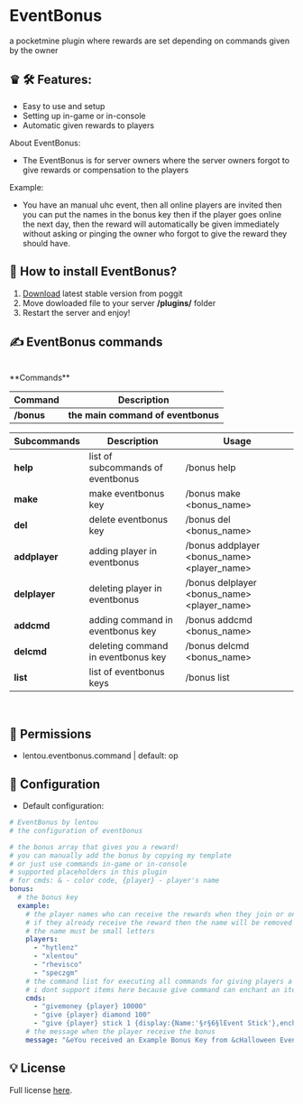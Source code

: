 # EventBonus
a pocketmine plugin where rewards are set depending on commands given by the owner
  
## ♛ 🛠️ Features:
- Easy to use and setup
- Setting up in-game or in-console
- Automatic given rewards to players

About EventBonus:
- The EventBonus is for server owners where the server owners forgot to give rewards or compensation to the players

Example:
- You have an manual uhc event, then all online players are invited then you can put the names in the bonus key then if the player goes online the next day, then the reward will automatically be given immediately without asking or pinging the owner who forgot to give the reward they should have.

## 🔧 How to install EventBonus? 
1) [Download](https://poggit.pmmp.io/ci/EventBonus/~) latest stable version from poggit  
2) Move dowloaded file to your server **/plugins/** folder  
3) Restart the server and enjoy!
  
## ✍ EventBonus commands   
<br>
**Commands**  
  
| **Command** | **Description** |  
| --- | --- |  
| **/bonus** | **the main command of eventbonus** |

| **Subcommands** | **Description** | **Usage** |
| --- | --- | --- |
| **help** | list of subcommands of eventbonus | /bonus help |
| **make** | make eventbonus key | /bonus make <bonus_name> |
| **del** | delete eventbonus key | /bonus del <bonus_name> |
| **addplayer** | adding player in eventbonus | /bonus addplayer <bonus_name> <player_name> |
| **delplayer** | deleting player in eventbonus | /bonus delplayer <bonus_name> <player_name> |
| **addcmd** | adding command in eventbonus key | /bonus addcmd <bonus_name> <command> |
| **delcmd** | deleting command in eventbonus key | /bonus delcmd <bonus_name> <command> |
| **list** | list of eventbonus keys | /bonus list |
<br>

## 📃  Permissions  

- lentou.eventbonus.command | default: op
  
## 🔧 Configuration  
- Default configuration:

```yaml  
# EventBonus by lentou
# the configuration of eventbonus

# the bonus array that gives you a reward!
# you can manually add the bonus by copying my template
# or just use commands in-game or in-console
# supported placeholders in this plugin
# for cmds: & - color code, {player} - player's name
bonus:
  # the bonus key
  example:
    # the player names who can receive the rewards when they join or online!
    # if they already receive the reward then the name will be removed in the list
    # the name must be small letters
    players:
      - "hytlenz"
      - "xlentou"
      - "rhevisco"
      - "speczgm"
    # the command list for executing all commands for giving players a bonus/reward!
    # i dont support items here because give command can enchant an item, even an custom ones!
    cmds:
      - "givemoney {player} 10000"
      - "give {player} diamond 100"
      - "give {player} stick 1 {display:{Name:'§r§6§lEvent Stick'},ench:[{id:9s,lvl:2s},{id:10s,lvl:2s}]}"
    # the message when the player receive the bonus
    message: "&eYou received an Example Bonus Key from &cHalloween Event, &eEnjoy your Reward :) - &bL2"
```

##  💡 License  
  
Full license [here](https://github.com/Lentou/EventBonus/blob/main/LICENSE).
